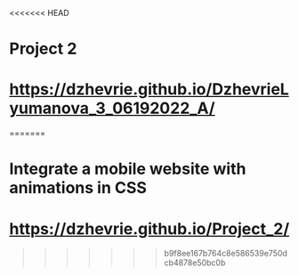 <<<<<<< HEAD
# Project 2
# https://dzhevrie.github.io/DzhevrieLyumanova_3_06192022_A/
=======
# Integrate a mobile website with animations in CSS
# https://dzhevrie.github.io/Project_2/
>>>>>>> b9f8ee167b764c8e586539e750dcb4878e50bc0b
